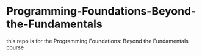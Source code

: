 # Programming-Foundations-Beyond-the-Fundamentals
this repo is for the Programming Foundations: Beyond the Fundamentals course
